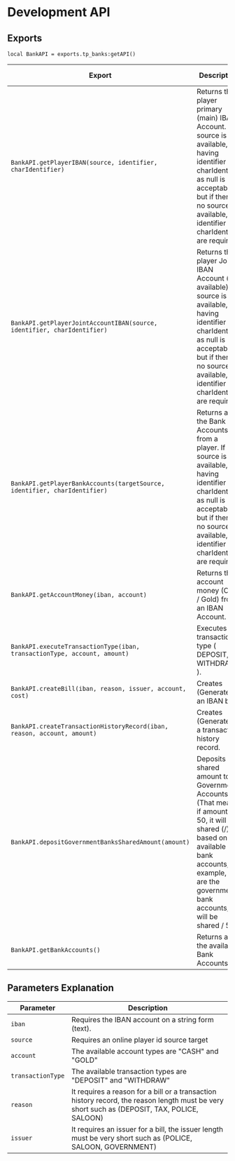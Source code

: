 # Development API

## Exports

`local BankAPI = exports.tp_banks:getAPI()`

| Export                                                                    | Description                                                                                                                                                                                                                | Returned Type |
|---------------------------------------------------------------------------|----------------------------------------------------------------------------------------------------------------------------------------------------------------------------------------------------------------------------|---------------|
| `BankAPI.getPlayerIBAN(source, identifier, charIdentifier)`               | Returns the player primary (main) IBAN Account. If source is available, having identifier and charIdentifier as null is acceptable but if there is no source available, identifier and charIdentifier are required.        | String        |
| `BankAPI.getPlayerJointAccountIBAN(source, identifier, charIdentifier)`   | Returns the player Joint IBAN Account (if available). If source is available, having identifier and charIdentifier as null is acceptable but if there is no source available, identifier and charIdentifier are required.  | String        |
| `BankAPI.getPlayerBankAccounts(targetSource, identifier, charIdentifier)` | Returns all the Bank Accounts from a player. If source is available, having identifier and charIdentifier as null is acceptable but if there is no source available, identifier and charIdentifier are required.           | Table         |
| `BankAPI.getAccountMoney(iban, account)`                                  | Returns the account money (Cash / Gold) from an IBAN Account.                                                                                                                                                              | Integer       |
| `BankAPI.executeTransactionType(iban, transactionType, account, amount)`  | Executes transaction type ( DEPOSIT, WITHDRAW ).                                                                                                                                                                           | N/A           |
| `BankAPI.createBill(iban, reason, issuer, account, cost)`                 | Creates (Generates) an IBAN bill.                                                                                                                                                                                          | N/A           |
| `BankAPI.createTransactionHistoryRecord(iban, reason, account, amount)`   | Creates (Generates) a transaction history record.                                                                                                                                                                          | N/A           |
| `BankAPI.depositGovernmentBanksSharedAmount(amount)`                      | Deposits a shared amount to all Government Accounts (That means, if amount is 50, it will shared (/) based on the available bank accounts, for example, if 5 are the government bank accounts, it will be shared / 5.      | N/A           |
| `BankAPI.getBankAccounts()`                                               | Returns all the available Bank Accounts.                                                                                                                                                                                   | Table         |


## Parameters Explanation

| Parameter                                                                          | Description                                                                                                                                  |
|------------------------------------------------------------------------------------|----------------------------------------------------------------------------------------------------------------------------------------------|
| `iban`                                                                             | Requires the IBAN account on a string form (text).                                                                                           | 
| `source`                                                                           | Requires an online player id source target                                                                                                   | 
| `account`                                                                          | The available account types are "CASH" and "GOLD"                                                                                            | 
| `transactionType`                                                                  | The available transaction types are "DEPOSIT" and "WITHDRAW"                                                                                 | 
| `reason`                                                                           | It requires a reason for a bill or a transaction history record, the reason length must be very short such as (DEPOSIT, TAX, POLICE, SALOON) | 
| `issuer`                                                                           | It requires an issuer for a bill, the issuer length must be very short such as (POLICE, SALOON, GOVERNMENT)                                  | 
